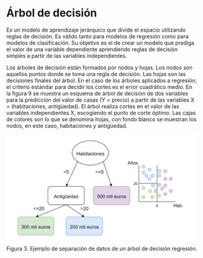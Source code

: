 # Árbol de decisión

Es un modelo de aprendizaje jerárquico que divide el espacio utilizando reglas de decisión. Es válido tanto para modelos de regresión como para
modelos de clasificación.
Su objetivo es el de crear un modelo que prediga el valor de una variable dependiente aprendiendo reglas de decisión simples a partir de las variables
independientes.

Los árboles de decisión están formados por nodos y hojas. Los nodos son aquellos puntos donde se toma una regla de decisión. Las hojas son las decisiones
finales del árbol. En el caso de los árboles aplicados a regresión, el criterio estándar para decidir los cortes es el error cuadrático medio.
En la figura 9 se muestra un esquema de árbol de decisión de dos variables para la predicción del valor de casas (Y = precio) a partir de las variables X =
(habitaciones, antigüedad). El árbol realiza cortes en el valor de las variables independientes X, escogiendo el punto de corte óptimo. Las cajas de colores son lo
que se denomina hojas, con fondo blanco se muestran los nodos, en este caso, habitaciones y antigüedad.


<div style="text-align: center;">
  <img src="images/Figura_3.png" alt="alt text" style="display: block; margin: 0 auto;">
  <p>Figura 3. Ejemplo de separación de datos de un árbol de decisión regresión.</p>
</div>
